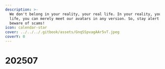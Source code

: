 ```yaml
---
description: >-
  We don't belong in your reality, your real life. In your reality, your real
  life, you can merely meet our avatars in any version. So, stay alert and
  beware of scams!
icon: calendar-star
cover: ../../../.gitbook/assets/GnqSSpvagAAr5vT.jpeg
coverY: 0
---
```


# 202507

